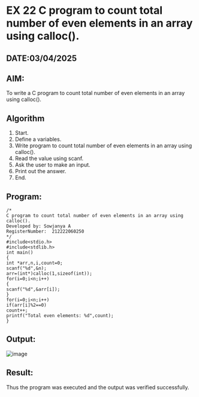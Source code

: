 # EX 22 C program to count total number of even elements in an array using calloc().
## DATE:03/04/2025
## AIM:
To write a C program to count total number of even elements in an array using calloc().

## Algorithm
 
1. Start.
2. Define a variables.
3. Write program to count total number of even elements in an array using calloc().
4. Read the value using scanf.
5. Ask the user to make an input.
6. Print out the answer.
7. End.

   
## Program:
```
/*
C program to count total number of even elements in an array using calloc().
Developed by: Sowjanya A
RegisterNumber:  212222060250
*/
#include<stdio.h> 
#include<stdlib.h> 
int main()
{
int *arr,n,i,count=0; 
scanf("%d",&n); 
arr=(int*)calloc(1,sizeof(int)); 
for(i=0;i<n;i++)
{
scanf("%d",&arr[i]);
}
for(i=0;i<n;i++)
if(arr[i]%2==0) 
count++;
printf("Total even elements: %d",count);
}
```

## Output:

![image](https://github.com/user-attachments/assets/528ab721-0973-4c75-9b04-98d0363d9584)

## Result:
Thus the program was executed and the output was verified successfully.
